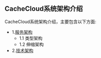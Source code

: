 ## CacheCloud系统架构介绍

CacheCloud系统架构介绍，主要包含以下方面:

+ 1.[服务架构](service)
    + 1.1 类型架构
    + 1.2 伸缩架构
+ 2.[技术架构](tech)



